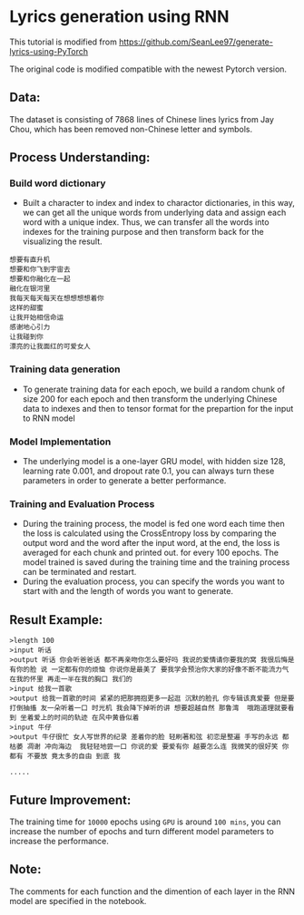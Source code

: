 # Lyrics generation using RNN 

This tutorial is modified from https://github.com/SeanLee97/generate-lyrics-using-PyTorch

The original code is modified compatible with the newest Pytorch version.

## Data:

The dataset is consisting of 7868 lines of Chinese lines lyrics from Jay Chou, which has been removed non-Chinese letter and symbols.


## Process Understanding:

### Build word dictionary
* Built a character to index and index to charactor dictionaries, in this way, we can get all the unique words from underlying data and assign each word with a unique index. Thus, we can transfer all the words into indexes for the training purpose and then transform back for the visualizing the result.
```
想要有直升机
想要和你飞到宇宙去
想要和你融化在一起
融化在银河里
我每天每天每天在想想想想着你
这样的甜蜜
让我开始相信命运
感谢地心引力
让我碰到你
漂亮的让我面红的可爱女人
```
### Training data generation
* To generate training data for each epoch, we build a random chunk of size 200 for each epoch and then transform the underlying Chinese data to indexes and then to tensor format for the prepartion for the input to RNN model
### Model Implementation
* The underlying model is a one-layer GRU model, with hidden size 128, learning rate 0.001, and dropout rate 0.1, you can always turn these parameters in order to generate a better performance.
### Training and Evaluation Process
* During the training process, the model is fed one word each time then the loss is calculated using the CrossEntropy loss by comparing the output word and the word after the input word, at the end, the loss is averaged for each chunk and printed out. for every 100 epochs. The model trained is saved during the training time and the training process can be terminated and restart.
* During the evaluation process, you can specify the words you want to start with and the length of words you want to generate. 

## Result Example:
```
>length 100
>input 听话
>output 听话 你会听爸爸话 都不再亲吻你怎么要好吗 我说的爱情请你要我的窝 我很后悔是有你的脸 说 一定都有你的烦恼 你说你是最美了 要我学会预治你大家的好像不断不能流力气 在我的怀里 再走一半在我的胸口 我们的 
>input 给我一首歌
>output 给我一首歌的时间 紧紧的把那拥抱更多一起逛 沉默的脸孔 你专辑该真爱要 但是要打倒抽搐 友一朵听着一口 时光机 我会降下掉听的讲 想要超越自然 那鲁湾  哦跑道理就要看到 坐着爱上的时间的轨迹 在风中黄昏似着  
>input 牛仔
>output 牛仔很忙 女人写世界的纪录 差着你的脸 轻刷著和弦 初恋是整遍 手写的永远 都枯萎 凋谢 冲向海边  我轻轻地尝一口 你说的爱 要爱有你 越要怎么连 我微笑的很好笑 你都有 不要放 竟太多的自由 到底 我 

.....
```
## Future Improvement:
The training time for `10000` epochs using `GPU` is around `100 mins`, you can increase the number of epochs and turn different model parameters to increase the performance.

## Note:
The comments for each function and the dimention of each layer in the RNN model are specified in the notebook. 
